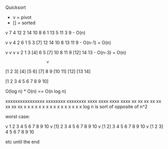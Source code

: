 Quicksort

* v = pivot
* [] = sorted

v
7 4 12 2 14 10 8 6 1 13 5 11 3 9			- O(n)

v				v
4 2 6 1 5 3 [7] 12 14 10 8 13 11 9			- O(n-1) = O(n)

v		  v		  v				 v
2 1 3 [4] 6 5 [7] 10 8 11 9 [12] 14 13		- O(n-3) = O(n)

					  v
[1 2 3] [4] [5 6] [7] 8 9 [10 11] [12] [13 14]

[1 2 3 4 5 6 7 8 9 10]


O(log n) * O(n) == O(n log n)




xxxxxxxxxxxxxxxx
xxxxxxxx xxxxxxxx
xxxx xxxx xxxx xxxx
xx xx xx xx xx xx xx xx
x x x x x x x x x x x x x x x x
log n is sort of opposite of n^2




worst case:

v
1 2 3 4 5 6 7 8 9 10
	v
[1] 2 3 4 5 6 7 8 9 10
	  v
[1 2] 3 4 5 6 7 8 9 10
		v
[1 2 3] 4 5 6 7 8 9 10

etc until the end
